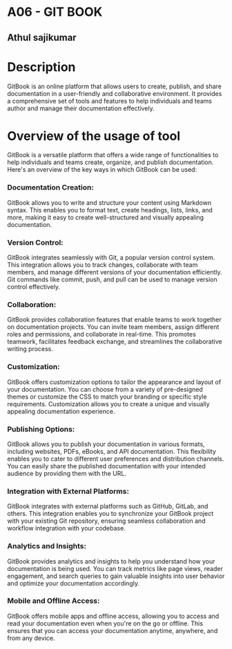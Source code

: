# A06 - GIT BOOK
## Athul sajikumar



# Description
GitBook is an online platform that allows users to create, publish, and share documentation in a user-friendly and collaborative environment. It provides a comprehensive set of tools and features to help individuals and teams author and manage their documentation effectively.

# Overview of the usage of tool

GitBook is a versatile platform that offers a wide range of functionalities to help individuals and teams create, organize, and publish documentation. Here's an overview of the key ways in which GitBook can be used:

### Documentation Creation:
GitBook allows you to write and structure your content using Markdown syntax. This enables you to format text, create headings, lists, links, and more, making it easy to create well-structured and visually appealing documentation.

### Version Control: 
GitBook integrates seamlessly with Git, a popular version control system. This integration allows you to track changes, collaborate with team members, and manage different versions of your documentation efficiently. Git commands like commit, push, and pull can be used to manage version control effectively.

### Collaboration: 
GitBook provides collaboration features that enable teams to work together on documentation projects. You can invite team members, assign different roles and permissions, and collaborate in real-time. This promotes teamwork, facilitates feedback exchange, and streamlines the collaborative writing process.

### Customization:
GitBook offers customization options to tailor the appearance and layout of your documentation. You can choose from a variety of pre-designed themes or customize the CSS to match your branding or specific style requirements. Customization allows you to create a unique and visually appealing documentation experience.

### Publishing Options:
GitBook allows you to publish your documentation in various formats, including websites, PDFs, eBooks, and API documentation. This flexibility enables you to cater to different user preferences and distribution channels. You can easily share the published documentation with your intended audience by providing them with the URL.

### Integration with External Platforms: 
GitBook integrates with external platforms such as GitHub, GitLab, and others. This integration enables you to synchronize your GitBook project with your existing Git repository, ensuring seamless collaboration and workflow integration with your codebase.

### Analytics and Insights: 
GitBook provides analytics and insights to help you understand how your documentation is being used. You can track metrics like page views, reader engagement, and search queries to gain valuable insights into user behavior and optimize your documentation accordingly.

### Mobile and Offline Access:
GitBook offers mobile apps and offline access, allowing you to access and read your documentation even when you're on the go or offline. This ensures that you can access your documentation anytime, anywhere, and from any device.
